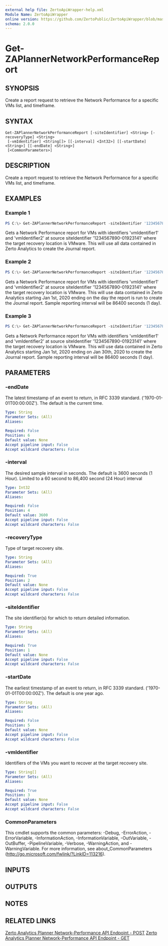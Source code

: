 ```yaml
---
external help file: ZertoApiWrapper-help.xml
Module Name: ZertoApiWrapper
online version: https://github.com/ZertoPublic/ZertoApiWrapper/blob/master/docs/Get-ZAPlannerNetworkPerformanceReport.md
schema: 2.0.0
---
```


# Get-ZAPlannerNetworkPerformanceReport

## SYNOPSIS
Create a report request to retrieve the Network Performance for a specific VMs list, and timeframe.

## SYNTAX

```
Get-ZAPlannerNetworkPerformanceReport [-siteIdentifier] <String> [-recoveryType] <String>
 [-vmIdentifier] <String[]> [[-interval] <Int32>] [[-startDate] <String>] [[-endDate] <String>]
 [<CommonParameters>]
```

## DESCRIPTION
Create a report request to retrieve the Network Performance for a specific VMs list, and timeframe.

## EXAMPLES

### Example 1
```powershell
PS C:\> Get-ZAPlannerNetworkPerformanceReport -siteIdentifier '1234567890-01923141' -recoveryType VMware -vmIdentifier 'vmIdentifier1', 'vmIdentifier2'
```

Gets a Network Performance report for VMs with identifiers 'vmIdentifier1' and 'vmIdentifier2' at source siteIdentifier '1234567890-01923141' where the target recovery location is VMware. This will use all data contained in Zerto Analytics to create the Journal report.

### Example 2
```powershell
PS C:\> Get-ZAPlannerNetworkPerformanceReport -siteIdentifier '1234567890-01923141' -recoveryType VMware -vmIdentifier 'vmIdentifier1', 'vmIdentifier2' -startDate '2020-01-01' -interval 86400
```

Gets a Network Performance report for VMs with identifiers 'vmIdentifier1' and 'vmIdentifier2' at source siteIdentifier '1234567890-01923141' where the target recovery location is VMware. This will use data contained in Zerto Analytics starting Jan 1st, 2020 ending on the day the report is run to create the Journal report. Sample reporting interval will be 86400 seconds (1 day).

### Example 3
```powershell
PS C:\> Get-ZAPlannerNetworkPerformanceReport -siteIdentifier '1234567890-01923141' -recoveryType VMware -vmIdentifier 'vmIdentifier1', 'vmIdentifier2' -startDate '2020-01-01' -endDate '2020-01-30' -interval 86400
```

Gets a Network Performance report for VMs with identifiers 'vmIdentifier1' and 'vmIdentifier2' at source siteIdentifier '1234567890-01923141' where the target recovery location is VMware. This will use data contained in Zerto Analytics starting Jan 1st, 2020 ending on Jan 30th, 2020 to create the Journal report. Sample reporting interval will be 86400 seconds (1 day).

## PARAMETERS

### -endDate
The latest timestamp of an event to return, in RFC 3339 standard.
('1970-01-01T00:00:00Z').
The default is the current time.

```yaml
Type: String
Parameter Sets: (All)
Aliases:

Required: False
Position: 6
Default value: None
Accept pipeline input: False
Accept wildcard characters: False
```

### -interval
The desired sample interval in seconds.
The default is 3600 seconds (1 Hour).
Limited to a 60 second to 86,400 second (24 Hour) interval

```yaml
Type: Int32
Parameter Sets: (All)
Aliases:

Required: False
Position: 4
Default value: 3600
Accept pipeline input: False
Accept wildcard characters: False
```

### -recoveryType
Type of target recovery site.

```yaml
Type: String
Parameter Sets: (All)
Aliases:

Required: True
Position: 2
Default value: None
Accept pipeline input: False
Accept wildcard characters: False
```

### -siteIdentifier
The site identifier(s) for which to return detailed information.

```yaml
Type: String
Parameter Sets: (All)
Aliases:

Required: True
Position: 1
Default value: None
Accept pipeline input: False
Accept wildcard characters: False
```

### -startDate
The earliest timestamp of an event to return, in RFC 3339 standard.
('1970-01-01T00:00:00Z').
The default is one year ago.

```yaml
Type: String
Parameter Sets: (All)
Aliases:

Required: False
Position: 5
Default value: None
Accept pipeline input: False
Accept wildcard characters: False
```

### -vmIdentifier
Identifiers of the VMs you want to recover at the target recovery site.

```yaml
Type: String[]
Parameter Sets: (All)
Aliases:

Required: True
Position: 3
Default value: None
Accept pipeline input: False
Accept wildcard characters: False
```

### CommonParameters
This cmdlet supports the common parameters: -Debug, -ErrorAction, -ErrorVariable, -InformationAction, -InformationVariable, -OutVariable, -OutBuffer, -PipelineVariable, -Verbose, -WarningAction, and -WarningVariable. For more information, see about_CommonParameters (http://go.microsoft.com/fwlink/?LinkID=113216).

## INPUTS

## OUTPUTS

## NOTES

## RELATED LINKS

[Zerto Analytics Planner Network-Performance API Endpoint - POST](https://docs.api.zerto.com/#/Planner/post_v2_planner_reports_network_performance)
[Zerto Analytics Planner Network-Performance API Endpoint - GET](https://docs.api.zerto.com/#/Planner/get_v2_planner_reports_network_performance)

